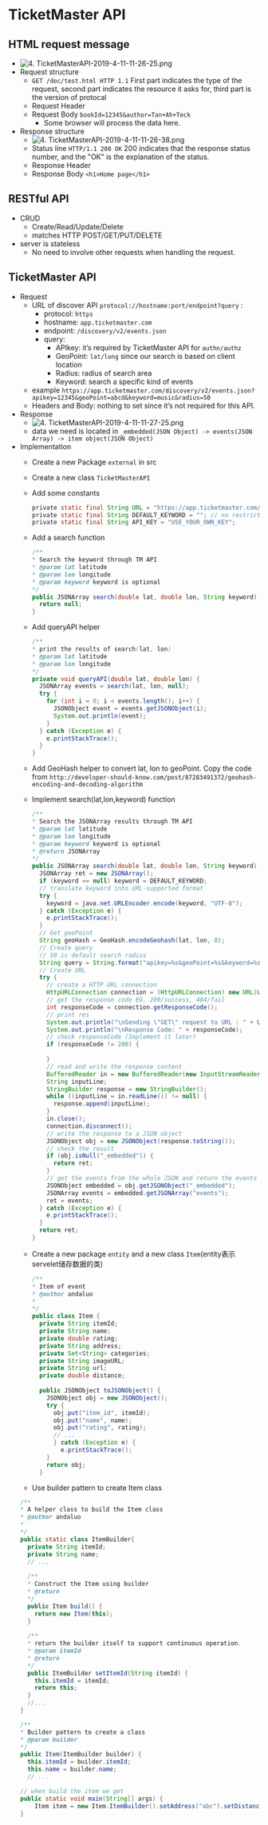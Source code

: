 # TicketMaster API
## HTML request message
 + ![4. TicketMasterAPI-2019-4-11-11-26-25.png](https://raw.githubusercontent.com/Luorinz/images/master/4.%20TicketMasterAPI-2019-4-11-11-26-25.png)
 + Request structure
    + `GET /doc/test.html HTTP 1.1`
    First part indicates the type of the request, second part indicates the resource it asks for, third part is the version of protocal
    + Request Header
    + Request Body `bookId=12345&author=Tan+Ah+Teck`
        + Some browser will process the data here.
  + Response structure
    + ![4. TicketMasterAPI-2019-4-11-11-26-38.png](https://raw.githubusercontent.com/Luorinz/images/master/4.%20TicketMasterAPI-2019-4-11-11-26-38.png)
    + Status line `HTTP/1.1 200 OK`
    200 indicates that the response status number, and the "OK" is the explanation of the status.
    + Response Header
    + Response Body `<h1>Home page</h1>`
## RESTful API
  + CRUD
    + Create/Read/Update/Delete
    + matches HTTP POST/GET/PUT/DELETE
  + server is stateless
    + No need to involve other requests when handling the request.

## TicketMaster API
  + Request
    + URL of discover API `protocol://hostname:port/endpoint?query` :
      + protocol: `https`
      + hostname: `app.ticketmaster.com`
      + endpoint: `/discovery/v2/events.json`
      + query:
        + APIkey: it’s required by TicketMaster API for `authn/authz`
        + GeoPoint: `lat/long` since our search is based on client location
        + Radius: radius of search area
        + Keyword: search a specific kind of events
    + example `https://app.ticketmaster.com/discovery/v2/events.json?apikey=12345&geoPoint=abcd&keyword=music&radius=50`
    + Headers and Body: nothing to set since it’s not required for this API.
  + Response
    + ![4. TicketMasterAPI-2019-4-11-11-27-25.png](https://raw.githubusercontent.com/Luorinz/images/master/4.%20TicketMasterAPI-2019-4-11-11-27-25.png)
    + data we need is located in `_embedded(JSON Object) -> events(JSON Array) -> item object(JSON Object)`
  + Implementation
    + Create a new Package `external` in src
    + Create a new class `TicketMasterAPI`
    + Add some constants
      ```java
      ​private static final String URL = "https://app.ticketmaster.com/discovery/v2/events.json";
      ​private static final String DEFAULT_KEYWORD = ""; // no restriction
      ​private static final String API_KEY = "USE_YOUR_OWN_KEY";
      ```
    + Add a search function
      ```java
      /**
      * Search the keyword through TM API
      * @param lat latitude
      * @param lon longitude
      * @param keyword keyword is optional
      */
      public JSONArray search(double lat, double lon, String keyword) {
        return null;
      }      
      ```
    + Add queryAPI helper
      ```java
      /**
      * print the results of search(lat, lon)
      * @param lat latitude
      * @param lon longitude
      */
      private void queryAPI(double lat, double lon) {
        JSONArray events = search(lat, lon, null);
        try {
          for (int i = 0; i < events.length(); i++) {
            JSONObject event = events.getJSONObject(i);
            System.out.println(event);
          }
        } catch (Exception e) {
          e.printStackTrace();
        }
      }      
      ```
    + Add GeoHash helper to convert lat, lon to geoPoint. Copy the code from `http://developer-should-know.com/post/87283491372/geohash-encoding-and-decoding-algorithm`
    
    + Implement search(lat,lon,keyword) function
      ```java
      /**
      * Search the JSONArray results through TM API
      * @param lat latitude
      * @param lon longitude
      * @param keyword keyword is optional
      * @return JSONArray
      */
      public JSONArray search(double lat, double lon, String keyword) {
        JSONArray ret = new JSONArray();
        if (keyword == null) keyword = DEFAULT_KEYWORD;
        // translate keyword into URL-supported format
        try {
          keyword = java.net.URLEncoder.encode(keyword, "UTF-8");
        } catch (Exception e) {
          e.printStackTrace();
        }
        // Get geoPoint
        String geoHash = GeoHash.encodeGeohash(lat, lon, 8);
        // Create query
        // 50 is default search radius
        String query = String.format("apikey=%s&geoPoint=%s&keyword=%s&radius=%s", API_KEY, geoHash, keyword, 50);
        // Create URL
        try {
          // create a HTTP URL connection
          HttpURLConnection connection = (HttpURLConnection) new URL(URL + "?" + query).openConnection();
          // get the response code EG. 200/success, 404/fail
          int responseCode = connection.getResponseCode();
          // print res
          System.out.println("\nSending \"GET\" request to URL : " + URL + "?" + query);
          System.out.println("\nResponse Code: " + responseCode);
          // check responseCode (Implement it later)
          if (responseCode != 200) {
            
          }
          // read and write the response content
          BufferedReader in = new BufferedReader(new InputStreamReader(connection.getInputStream()));
          String inputLine;
          StringBuilder response = new StringBuilder();
          while ((inputLine = in.readLine()) != null) {
            response.append(inputLine);
          }
          in.close();
          connection.disconnect();
          // write the response to a JSON object
          JSONObject obj = new JSONObject(response.toString());
          // check the result
          if (obj.isNull("_embedded")) {
            return ret;
          }
          // get the events from the whole JSON and return the events field of it as a JSON Array.
          JSONObject embedded = obj.getJSONObject("_embedded");
          JSONArray events = embedded.getJSONArray("events");
          ret = events;
        } catch (Exception e) {
          e.printStackTrace();
        }
        return ret;
      }
      ```
    + Create a new package `entity` and a new class `Item`(entity表示servelet储存数据的类)
      ```java
      /**
      * Item of event
      * @author andaluo
      *
      */
      public class Item {
        private String itemId;
        private String name;
        private double rating;
        private String address;
        private Set<String> categories;
        private String imageURL;
        private String url;
        private double distance;
        
        public JSONObject toJSONObject() {
          JSONObject obj = new JSONObject();
          try {
            obj.put("item_id", itemId);
            obj.put("name", name);	
            obj.put("rating", rating);
            // ...
            } catch (Exception e) {
              e.printStackTrace();
          }
          return obj;
        }
      ```
    +  Use builder pattern to create Item class
      ``` java
      /**
      * A helper class to build the Item class
      * @author andaluo
      *
      */
      public static class ItemBuilder{
        private String itemId;
        private String name;
        // ...
        
        /**
        * Construct the Item using builder
        * @return
        */
        public Item build() {
          return new Item(this);
        }
        
        /**
        * return the builder itself to support continuous operation.
        * @param itemId
        * @return
        */
        public ItemBuilder setItemId(String itemId) {
          this.itemId = itemId;
          return this;
        }      
        //...
      }

      /**
      * Builder pattern to create a class
      * @param builder
      */
      public Item(ItemBuilder builder) {
        this.itemId = builder.itemId;
        this.name = builder.name;
        // ...

      // when build the item we get
      public static void main(String[] args) {
		  Item item = new Item.ItemBuilder().setAddress("abc").setDistance(19).build();
      }
    
      ```